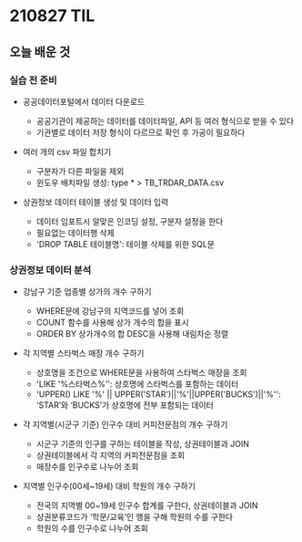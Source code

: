 # 210827 TIL

## 오늘 배운 것

### 실습 전 준비

- 공공데이터포털에서 데이터 다운로드
    - 공공기관이 제공하는 데이터를 데이터파일, API 등 여러 형식으로 받을 수 있다
    - 기관별로 데이터 저장 형식이 다르므로 확인 후 가공이 필요하다

- 여러 개의 csv 파일 합치기
    - 구분자가 다른 파일을 제외
    - 윈도우 배치파일 생성: type * > TB_TRDAR_DATA.csv

- 상권정보 데이터 테이블 생성 및 데이터 입력
    - 데이터 임포트시 알맞은 인코딩 설정, 구분자 설정을 한다
    - 필요없는 데이터행 삭제
    - 'DROP TABLE 테이블명': 테이블 삭제를 위한 SQL문

### 상권정보 데이터 분석

- 강남구 기준 업종별 상가의 개수 구하기
    - WHERE문에 강남구의 지역코드를 넣어 조회
    - COUNT 함수를 사용해 상가 개수의 합을 표시
    - ORDER BY 상가개수의 합 DESC을 사용해 내림차순 정렬

- 각 지역별 스타벅스 매장 개수 구하기
    - 상호명을 조건으로 WHERE문을 사용하여 스타벅스 매장을 조회
    - 'LIKE '%스타벅스%'': 상호명에 스타벅스를 포함하는 데이터
    - 'UPPER() LIKE '%' || UPPER('STAR')||'%'||UPPER('BUCKS')||'%'': ‘STAR’와 ‘BUCKS’가 상호명에 전부 포함되는 데이터

- 각 지역별(시군구 기준) 인구수 대비 커피전문점의 개수 구하기
    - 시군구 기준의 인구를 구하는 테이블을 작성, 상권테이블과 JOIN
    - 상권테이블에서 각 지역의 커피전문점을 조회
    - 매장수를 인구수로 나누어 조회

- 지역별 인구수(00세~19세) 대비 학원의 개수 구하기
    - 전국의 지역별 00~19세 인구수 합계를 구한다, 상권테이블과 JOIN
    - 상권분류코드가 ‘학문/교육’인 행을 구해 학원의 수를 구한다
    - 학원의 수를 인구수로 나누어 조회

